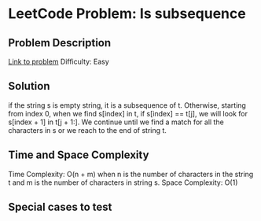 # LeetCode Problem: Is subsequence

## Problem Description
[Link to problem](https://leetcode.com/problems/is-subsequence/description/?envType=study-plan-v2&envId=top-interview-150)
Difficulty: Easy

## Solution
if the string s is empty string, it is a subsequence of t. Otherwise, starting from index 0, when we find s[index] in t, if 
s[index] == t[j], we will look for s[index + 1] in t[j + 1:]. We continue until we find a match for all the characters in s or 
we reach to the end of string t. 

## Time and Space Complexity
Time Complexity: O(n + m) when n is the number of characters in the string t and m is the number of characters in string s.
Space Complexity: O(1)

## Special cases to test

